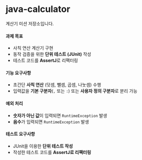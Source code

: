 # java-calculator

계산기 미션 저장소입니다.

#### 과제 목표
- 사칙 연산 계산기 구현
- 동작 검증을 위한 **단위 테스트 (JUnit)** 작성
- 테스트 코드를 **AssertJ**로 리팩터링

#### 기능 요구사항
- 초간단 **사칙 연산** (덧셈, 뺄셈, 곱셈, 나눗셈) 수행
- 입력값을 **기본 구분자**(`,` 또는 `:`) 또는 **사용자 정의 구분자**로 분리 가능

#### 예외 처리
- **숫자가 아닌 값**이 입력되면 `RuntimeException` 발생
- **음수**가 입력되면 `RuntimeException` 발생

#### 테스트 요구사항
- JUnit을 이용한 **단위 테스트 작성**
- 작성한 테스트 코드를 **AssertJ로 리팩터링**




